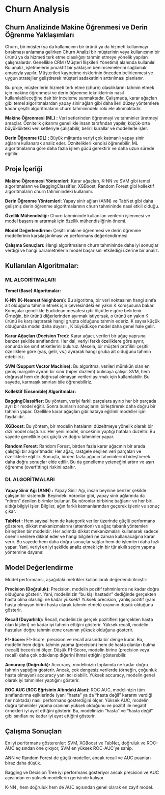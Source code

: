 # Churn Analysis

## Churn Analizinde Makine Öğrenmesi ve Derin Öğrenme Yaklaşımları

Churn, bir müşteri ya da kullanıcının bir ürünü ya da hizmeti kullanmayı bırakması anlamına gelirken Churn Analizi bir müşterinin veya kullanıcının bir ürünü ya da hizmeti terk etme olasılığını tahmin etmeye yönelik yapılan çalışmalardır. Genellikle CRM (Müşteri İlişkileri Yönetimi) alanında kullanılır. Bu analiz, işletmelerin proaktif bir yaklaşım benimsemelerini sağlamak amacıyla yapılır. Müşterileri kaybetme risklerinin önceden belirlenmesi ve uygun stratejiler geliştirerek müşteri sadakatinin arttırılması planlanır.


Bu proje, müşterilerin hizmeti terk etme (churn) olasılıklarını tahmin etmek için makine öğrenmesi ve derin öğrenme tekniklerinin nasıl kullanılabileceğine dair bir inceleme sunmaktadır. Çalışmada, karar ağaçları gibi temel algoritmalardan yapay sinir ağları gibi daha ileri düzey yöntemlere kadar çeşitli algoritmaların churn tahminindeki rolü ele alınmaktadır.

**Makine Öğrenmesi (ML) :** Veri setlerinden öğrenmeyi ve tahminler üretmeyi amaçlar. Öznitelik çıkarımı genellikle insan tarafından yapılır, küçük-orta büyüklükteki veri setleriyle çalışabilir, belirli kurallar ve modellerle işler.

**Derin Öğrenme (DL) :** Büyük miktarda veriyi çok katmanlı yapay sinir ağlarını kullanarak analiz eder. Öznitelikleri kendisi öğrenebilir, ML algoritmalarına göre daha fazla işlem gücü gerektirir ve daha uzun sürede eğitilir.

## Proje İçeriği

**Makine Öğrenmesi Yöntemleri:** Karar ağaçları, K-NN ve SVM gibi temel algoritmaların ve BaggingClassifier, XGBoost, Random Forest gibi kollektif algoritmaların churn tahminindeki kullanımı.

**Derin Öğrenme Yöntemleri:** Yapay sinir ağları (ANN) ve TabNet gibi daha gelişmiş derin öğrenme algoritmalarının churn tahmininde nasıl etkili olduğu.

**Özellik Mühendisliği:** Churn tahmininde kullanılan verilerin işlenmesi ve model başarısını artırmak için özellik mühendisliğinin önemi.

**Model Değerlendirme:** Çeşitli makine öğrenmesi ve derin öğrenme modellerinin karşılaştırılması ve performans değerlendirmesi.

**Çalışma Sonuçları:** Hangi algoritmaların churn tahmininde daha iyi sonuçlar verdiği ve hangi parametrelerin model başarısını etkilediği üzerine bir analiz.

## Kullanılan Algoritmalar:

### ML ALGORİTMALARI

**Temel (Base) Algoritmalar:**

**K-NN (K-Nearest Neighbors):** Bu algoritma, bir veri noktasının hangi sınıfa ait olduğunu tahmin etmek için çevresindeki en yakın K komşusuna bakar. Komşular genellikle Euclidean mesafesi gibi ölçütlere göre belirlenir. Örneğin, bir ürünü diğerlerinden ayırmak istiyorsak, o ürünü en yakın K ürünü ile karşılaştırarak hangi grupta olduğunu tahmin ederiz. K sayısı küçük olduğunda model daha duyarlı , K büyüdükçe model daha genel hale gelir.

**Karar Ağaçları (Decision Tree):** Karar ağacı, verileri bir ağaç yapısına benzer şekilde sınıflandırır. Her dal, veriyi farklı özelliklere göre ayırır, sonunda ise sınıf etiketlerini buluruz. Mesela, bir müşteri profilini çeşitli özelliklere göre (yaş, gelir, vs.) ayırarak hangi gruba ait olduğunu tahmin edebiliriz.

**SVM (Support Vector Machine):** Bu algoritma, verileri mümkün olan en geniş marginle ayıran bir sınır (hiper düzlem) bulmaya çalışır. SVM, hem doğrusal hem de doğrusal olmayan verileri ayırmak için kullanılabilir. Bu sayede, karmaşık sınırları bile öğrenebiliriz.

**Kollektif (Ensemble) Algoritmalar:**

**BaggingClassifier:** Bu yöntem, veriyi farklı parçalara ayırıp her bir parçada ayrı bir model eğitir. Sonra bunların sonuçlarını birleştirerek daha doğru bir tahmin yapar. Özellikle karar ağaçları gibi hataya eğilimli modeller için faydalıdır.

**XGBoost:** Bu yöntem, bir modelin hatalarını düzeltmeye yönelik olarak bir dizi model oluşturur. Her yeni model, öncekinin yaptığı hataları düzeltir. Bu sayede genellikle çok güçlü ve doğru tahminler yapar.

**Random Forest:** Random Forest, birden fazla karar ağacının bir arada çalıştığı bir algoritmadır. Her ağaç, rastgele seçilen veri parçaları ve özelliklerle eğitilir. Sonuçta, birden fazla ağacın tahminlerini birleştirerek daha doğru sonuçlar elde edilir. Bu da genelleme yeteneğini artırır ve aşırı öğrenme (overfitting) riskini azaltır.

### DL ALGORİTMALARI

**Yapay Sinir Ağı (ANN) :** Yapay Sinir Ağı, insan beynine benzer şekilde çalışan bir sistemdir. Beyindeki nöronlar gibi, yapay sinir ağlarında da “nöron” denilen birimler bulunur. Bu nöronlar birbirine bağlanır ve her biri, aldığı bilgiyi işler. Bilgiler, ağın farklı katmanlarından geçerek işlenir ve sonuç çıkar.

**TabNet :** Hem sayısal hem de kategorik veriler üzerinde güçlü performans gösteren, dikkat mekanizmalarını (attention) ve ağaç tabanlı yöntemleri birleştiren bir modeldir. Her adımda dikkat mekanizmaları kullanarak sadece önemli verilere dikkat eder ve hangi bilgileri ne zaman kullanacağına karar verir. Bu sayede hem daha doğru sonuçlar sağlar hem de işlemleri daha hızlı yapar. Yani, veriyi en iyi şekilde analiz etmek için bir tür akıllı seçim yapma yöntemine dayanır.

## Model Değerlendirme

Model performansı, aşağıdaki metrikler kullanılarak değerlendirilmiştir:

**Precision (Doğruluk):** Precision, modelin pozitif tahminlerde ne kadar doğru olduğunu gösterir. Yani, modelinizin “bu kişi hastadır” dediğinde gerçekten hasta olma olasılığı ne kadar yüksek? Yüksek precision, yanlış pozitif (yani hasta olmayan birini hasta olarak tahmin etmek) oranının düşük olduğunu gösterir.

**Recall (Duyarlılık):** Recall, modelinizin gerçek pozitifleri (gerçekten hasta olan kişileri) ne kadar iyi tahmin ettiğini gösterir. Yüksek recall, modelin hastaları doğru tahmin etme oranının yüksek olduğunu gösterir.

**F1-Score:** F1-Score, precision ve recall arasında bir denge kurar. Bu, modelin hem doğru tahmin yapma (precision) hem de hasta olanları bulma (recall) becerisini ölçer. Düşük F1-Score, modelin birine (precision veya recall) daha çok odaklanıp diğerini ihmal ettiğini gösterebilir.

**Accuracy (Doğruluk):** Accuracy, modelinizin toplamda ne kadar doğru tahmin yaptığını gösterir. Ancak, çok dengesiz verilerde (örneğin, çoğunluk hasta olmayan) accuracy yanıltıcı olabilir. Yüksek accuracy, modelin genel olarak iyi tahminler yaptığını gösterir.

**ROC AUC (ROC Eğrisinin Altındaki Alan):** ROC AUC, modelinizin tüm sınıflandırma eşiklerinde (yani “hasta” ya da “hasta değil” kararını verdiği her noktada) nasıl performans gösterdiğini ölçer. Yüksek AUC, modelin doğru tahminler yapma oranının yüksek olduğunu ve pozitif ile negatif örnekleri iyi ayırt ettiğini gösterir. Bu, modelinizin “hasta” ve “hasta değil” gibi sınıfları ne kadar iyi ayırt ettiğini gösterir.

## Çalışma Sonuçları

En iyi performans gösterenler: SVM, XGBoost ve TabNet, doğruluk ve ROC-AUC açısından öne çıkıyor, SVM en yüksek ROC-AUC’ye sahip.

ANN ve Random Forest de güçlü modeller, ancak recall ve AUC puanları biraz daha düşük.

Bagging ve Decision Tree iyi performans gösteriyor ancak precision ve AUC açısından en yüksek modellerin gerisinde kalıyor.

K-NN , hem doğruluk hem de AUC açısından genel olarak en zayıf model.

